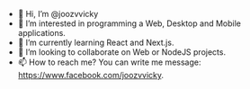 - 👋 Hi, I’m @joozvvicky
- 👀 I’m interested in programming a Web, Desktop and Mobile applications.
- 🌱 I’m currently learning React and Next.js.
- 💞️ I’m looking to collaborate on Web or NodeJS projects.
- 📫 How to reach me? You can write me message: https://www.facebook.com/joozvvicky.

<!---
joozvvicky/joozvvicky is a ✨ special ✨ repository because its `README.md` (this file) appears on your GitHub profile.
You can click the Preview link to take a look at your changes.
--->
